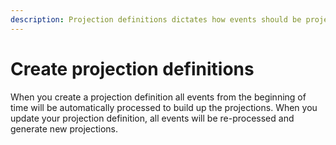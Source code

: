 ```yaml
---
description: Projection definitions dictates how events should be projected.
---
```


# Create projection definitions

When you create a projection definition all events from the beginning of time will be automatically processed to build up the projections. When you update your projection definition, all events will be re-processed and generate new projections.

